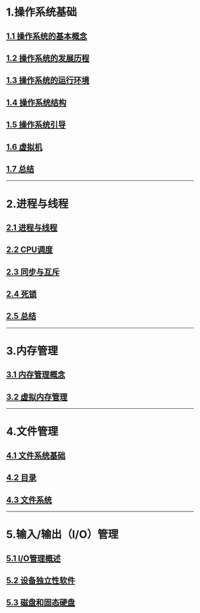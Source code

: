# 1.操作系统基础

## [1.1 操作系统的基本概念](01操作系统基础/01操作系统的基本概念.md)

## [1.2 操作系统的发展历程](01操作系统基础/02操作系统的发展历程.md)

## [1.3 操作系统的运行环境](01操作系统基础/03操作系统的运行环境.md)

## [1.4 操作系统结构](01操作系统基础/04操作系统结构.md)

## [1.5 操作系统引导](01操作系统基础/05操作系统引导.md)

## [1.6 虚拟机](01操作系统基础/06虚拟机.md)

## [1.7 总结](01操作系统基础/07总结.md)

---

# 2.进程与线程

## [2.1 进程与线程](02进程与线程/01进程与线程.md)

## [2.2 CPU调度](02进程与线程/02CPU调度.md)

## [2.3 同步与互斥](02进程与线程/03同步与互斥.md)

## [2.4 死锁](02进程与线程/04死锁.md)

## [2.5 总结](02进程与线程/05总结.md)

---

# 3.内存管理

## [3.1 内存管理概念](03内存管理/01内存管理概念.md)

## [3.2 虚拟内存管理](03内存管理/02虚拟内存管理.md)

---

# 4.文件管理

## [4.1 文件系统基础](04文件管理/01文件系统基础.md)

## [4.2 目录](04文件管理/02目录.md)

## [4.3 文件系统](04文件管理/03文件系统.md)

---

# 5.输入/输出（I/O）管理

## [5.1 I/O管理概述](05输入-输出管理/01I-O管理概述.md)

## [5.2 设备独立性软件](05输入-输出管理/02设备独立性软件.md)

## [5.3 磁盘和固态硬盘](05输入-输出管理/03磁盘和固态硬盘.md)